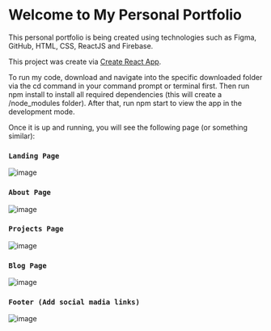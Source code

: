 # Welcome to My Personal Portfolio

This personal portfolio is being created using technologies such as Figma, GitHub, HTML, CSS, ReactJS and Firebase. 

This project was create via [Create React App](https://github.com/facebook/create-react-app).

To run my code, download and navigate into the specific downloaded folder via the cd command in your command prompt or terminal first.
Then run npm install to install all required dependencies (this will create a /node_modules folder).
After that, run npm start to view the app in the development mode. 

Once it is up and running, you will see the following page (or something similar):

### `Landing Page`
![image](https://user-images.githubusercontent.com/39928097/130018861-e968fd84-56be-40ca-894c-d54b7f7d2ecb.png)


### `About Page`
![image](https://user-images.githubusercontent.com/39928097/130018957-4efac4af-7b33-408c-a33c-ed5043cd3729.png)

### `Projects Page`
![image](https://user-images.githubusercontent.com/39928097/130019023-2dc6537e-fb70-46f2-8954-c76eb1c891f4.png)

### `Blog Page`
![image](https://user-images.githubusercontent.com/39928097/130020878-8ac4db1d-d510-49e5-a219-868e1d1c309b.png)

### `Footer (Add social madia links)`
![image](https://user-images.githubusercontent.com/39928097/130021039-abfbd97f-ce7a-4b33-ac6f-9dbc6a691c58.png)


